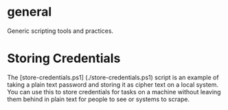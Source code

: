 # general
Generic scripting tools and practices.


# Storing Credentials

The [store-credentials.ps1] (./store-credentials.ps1) script is an example of taking a plain text password and storing it as cipher text on a local system. You can use this to store credentials for tasks on a machine without leaving them behind in plain text for people to see or systems to scrape. 
